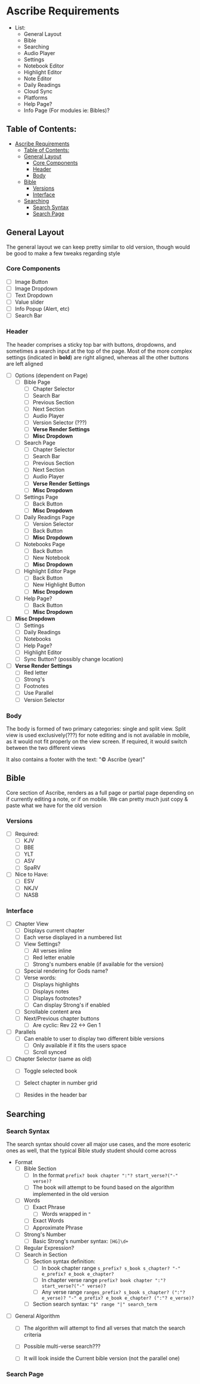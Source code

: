 # Ascribe Requirements

- List:
  - General Layout
  - Bible
  - Searching
  - Audio Player
  - Settings
  - Notebook Editor
  - Highlight Editor
  - Note Editor
  - Daily Readings
  - Cloud Sync
  - Platforms
  - Help Page?
  - Info Page (For modules ie: Bibles)?

## Table of Contents:
- [Ascribe Requirements](#ascribe-requirements)
  - [Table of Contents:](#table-of-contents)
  - [General Layout](#general-layout)
    - [Core Components](#core-components)
    - [Header](#header)
    - [Body](#body)
  - [Bible](#bible)
    - [Versions](#versions)
    - [Interface](#interface)
  - [Searching](#searching)
    - [Search Syntax](#search-syntax)
    - [Search Page](#search-page)

<!-- ======================================================================================================== -->

## General Layout
The general layout we can keep pretty similar to old version, though would be good to make a few tweaks regarding style

### Core Components
- [ ] Image Button
- [ ] Image Dropdown
- [ ] Text Dropdown
- [ ] Value slider
- [ ] Info Popup (Alert, etc)
- [ ] Search Bar

### Header
The header comprises a sticky top bar with buttons, dropdowns, and sometimes a search input at the top of the page. Most of the more complex settings (indicated in **bold**) are right aligned, whereas all the other buttons are left aligned

- [ ] Options (dependent on Page)
  - [ ] Bible Page
    - [ ] Chapter Selector
    - [ ] Search Bar
    - [ ] Previous Section
    - [ ] Next Section
    - [ ] Audio Player
    - [ ] Version Selector (???)
    - [ ] **Verse Render Settings**
    - [ ] **Misc Dropdown**
  - [ ] Search Page
    - [ ] Chapter Selector
    - [ ] Search Bar
    - [ ] Previous Section
    - [ ] Next Section
    - [ ] Audio Player
    - [ ] **Verse Render Settings**
    - [ ] **Misc Dropdown**
  - [ ] Settings Page
    - [ ] Back Button
    - [ ] **Misc Dropdown**
  - [ ] Daily Readings Page
    - [ ] Version Selector
    - [ ] Back Button
    - [ ] **Misc Dropdown**
  - [ ] Notebooks Page
    - [ ] Back Button
    - [ ] New Notebook
    - [ ] **Misc Dropdown**
  - [ ] Highlight Editor Page
    - [ ] Back Button
    - [ ] New Highlight Button
    - [ ] **Misc Dropdown**
  - [ ] Help Page?
    - [ ] Back Button
    - [ ] **Misc Dropdown**
- [ ] **Misc Dropdown**
  - [ ] Settings
  - [ ] Daily Readings
  - [ ] Notebooks
  - [ ] Help Page?
  - [ ] Highlight Editor
  - [ ] Sync Button? (possibly change location)
- [ ] **Verse Render Settings**
  - [ ] Red letter
  - [ ] Strong's
  - [ ] Footnotes
  - [ ] Use Parallel
  - [ ] Version Selector

### Body
The body is formed of two primary categories: single and split view. Split view is used exclusively(???) for note editing and is not available in mobile, as it would not fit properly on the view screen. If required, it would switch between the two different views

It also contains a footer with the text: "&copy; Ascribe (year)"

<!-- ======================================================================================================== -->


## Bible
Core section of Ascribe, renders as a full page or partial page depending on if currently editing a note, or if on mobile. We can pretty much just copy & paste what we have for the old version

### Versions
- [ ] Required:
  - [ ] KJV
  - [ ] BBE
  - [ ] YLT
  - [ ] ASV
  - [ ] SpaRV
- [ ] Nice to Have:
  - [ ] ESV
  - [ ] NKJV
  - [ ] NASB

### Interface
- [ ] Chapter View
  - [ ] Displays current chapter
  - [ ] Each verse displayed in a numbered list
  - [ ] View Settings?
    - [ ] All verses inline
    - [ ] Red letter enable
    - [ ] Strong's numbers enable (if available for the version)
  - [ ] Special rendering for Gods name?
  - [ ] Verse words:
    - [ ] Displays highlights
    - [ ] Displays notes
    - [ ] Displays footnotes?
    - [ ] Can display Strong's if enabled
  - [ ] Scrollable content area
  - [ ] Next/Previous chapter buttons
    - [ ] Are cyclic: Rev 22 <-> Gen 1
- [ ] Parallels
  - [ ] Can enable to user to display two different bible versions
    - [ ] Only available if it fits the users space
    - [ ] Scroll synced
- [ ] Chapter Selector (same as old)
  - [ ] Toggle selected book
  - [ ] Select chapter in number grid
  - [ ] Resides in the header bar


<!-- ======================================================================================================== -->

## Searching

### Search Syntax
The search syntax should cover all major use cases, and the more esoteric ones as well, that the typical Bible study student should come across
- Format
  - [ ] Bible Section
    - [ ] In the format `prefix? book chapter ":"? start_verse?("-" verse)?`
    - [ ] The book will attempt to be found based on the algorithm implemented in the old version
  - [ ] Words
    - [ ] Exact Phrase
      - [ ] Words wrapped in `"`
    - [ ] Exact Words
    - [ ] Approximate Phrase
  - [ ] Strong's Number
    - [ ] Basic Strong's number syntax: `[HG]\d+`
  - [ ] Regular Expression?
  - [ ] Search in Section
    - [ ] Section syntax definition:
      - [ ] In book chapter range `s_prefix? s_book s_chapter? "-" e_prefix? e_book e_chapter?`
      - [ ] In chapter verse range `prefix? book chapter ":"? start_verse?("-" verse)?`
      - [ ] Any verse range `ranges_prefix? s_book s_chapter? (":"? e_verse)? "-" e_prefix? e_book e_chapter? (":"? e_verse)?`
    - [ ] Section search syntax: `"$" range "|" search_term`
- [ ] General Algorithm
  - [ ] The algorithm will attempt to find all verses that match the search criteria
  - [ ] Possible multi-verse search???
  - [ ] It will look inside the Current bible version (not the parallel one)


### Search Page
